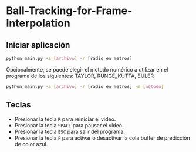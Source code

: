 # Ball-Tracking-for-Frame-Interpolation

## Iniciar aplicación
```bash
python main.py -a [archivo] -r [radio en metros]
```

Opcionalmente, se puede elegir el metodo numérico a utilizar en el programa de los siguientes: TAYLOR, RUNGE_KUTTA, EULER
```bash
python main.py -a [archivo] -r [radio en metros] -m [método]
```

## Teclas
* Presionar la tecla `R` para reiniciar el video.
* Presionar la tecla `SPACE` para pausar el video.
* Presionar la tecla `ESC` para salir del programa.
* Presionar la tecla `P` para activar o desactivar la cola buffer de predicción de color azul.
